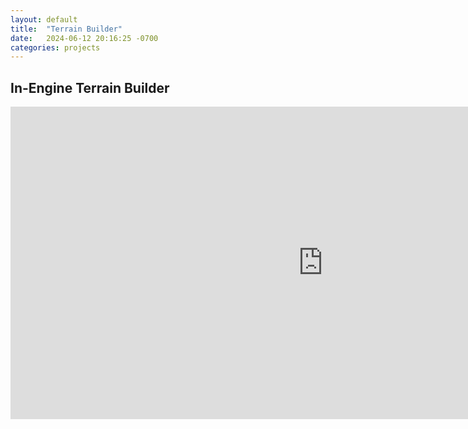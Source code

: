 ```yaml
---
layout: default
title:  "Terrain Builder"
date:   2024-06-12 20:16:25 -0700
categories: projects
---
```


## In-Engine Terrain Builder

<iframe width="1000" height="500" src="https://www.youtube.com/embed/L6XEXuVbLBU?si=mcOxWJEXTaogOukv" title="YouTube video player" frameborder="0" allow="accelerometer; autoplay; clipboard-write; encrypted-media; gyroscope; picture-in-picture; web-share" referrerpolicy="strict-origin-when-cross-origin" allowfullscreen></iframe>

<object data="assets/ResearchProjectTerrainEditorPaper.pdf" width="1000" height="1000" type='application/pdf'/>